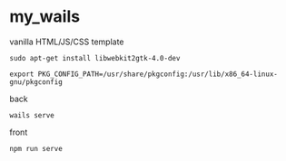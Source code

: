 # my_wails

vanilla HTML/JS/CSS template

```
sudo apt-get install libwebkit2gtk-4.0-dev
```

```
export PKG_CONFIG_PATH=/usr/share/pkgconfig:/usr/lib/x86_64-linux-gnu/pkgconfig
```

back

```
wails serve
```

front

```
npm run serve
```
